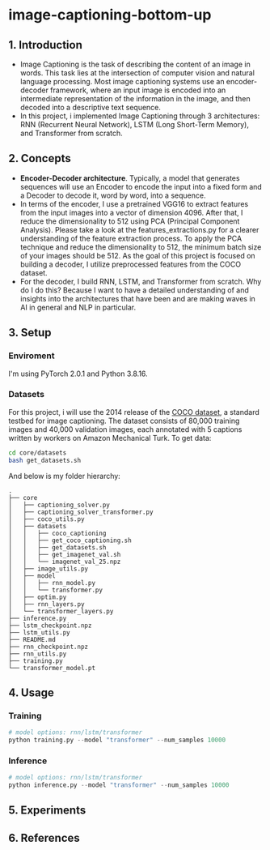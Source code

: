 # image-captioning-bottom-up

## 1. Introduction
+ Image Captioning is the task of describing the content of an image in words. This task lies at the intersection of computer vision and natural language processing. Most image captioning systems use an encoder-decoder framework, where an input image is encoded into an intermediate representation of the information in the image, and then decoded into a descriptive text sequence.
+ In this project, i implemented Image Captioning through 3 architectures: RNN (Recurrent Neural Network), LSTM (Long Short-Term Memory), and Transformer from scratch.

## 2. Concepts
+ __Encoder-Decoder architecture__. Typically, a model that generates sequences will use an Encoder to encode the input into a fixed form and a Decoder to decode it, word by word, into a sequence.
+ In terms of the encoder, I use a pretrained VGG16 to extract features from the input images into a vector of dimension 4096. After that, I reduce the dimensionality to 512 using PCA (Principal Component Analysis). Please take a look at the features_extractions.py for a clearer understanding of the feature extraction process. To apply the PCA technique and reduce the dimensionality to 512, the minimum batch size of your images should be 512. As the goal of this project is focused on building a decoder, I utilize preprocessed features from the COCO dataset. 
+ For the decoder, I build RNN, LSTM, and Transformer from scratch. Why do I do this? Because I want to have a detailed understanding of and insights into the architectures that have been and are making waves in AI in general and NLP in particular.
## 3. Setup

### Enviroment
I'm using PyTorch 2.0.1 and Python 3.8.16.


### Datasets
For this project, i will use the 2014 release of the [COCO dataset](https://cocodataset.org/), a standard testbed for image captioning. The dataset consists of 80,000 training images and 40,000 validation images, each annotated with 5 captions written by workers on Amazon Mechanical Turk. To get data:

```bash
cd core/datasets
bash get_datasets.sh
```
And below is my folder hierarchy:
```
.
├── core
│   ├── captioning_solver.py
│   ├── captioning_solver_transformer.py
│   ├── coco_utils.py
│   ├── datasets
│   │   ├── coco_captioning
│   │   ├── get_coco_captioning.sh
│   │   ├── get_datasets.sh
│   │   ├── get_imagenet_val.sh
│   │   └── imagenet_val_25.npz
│   ├── image_utils.py
│   ├── model
│   │   ├── rnn_model.py
│   │   └── transformer.py
│   ├── optim.py
│   ├── rnn_layers.py
│   └── transformer_layers.py
├── inference.py
├── lstm_checkpoint.npz
├── lstm_utils.py
├── README.md
├── rnn_checkpoint.npz
├── rnn_utils.py
├── training.py
└── transformer_model.pt
```
## 4. Usage
### Training
```python
# model options: rnn/lstm/transformer
python training.py --model "transformer" --num_samples 10000 
```
### Inference
```python
# model options: rnn/lstm/transformer
python inference.py --model "transformer" --num_samples 10000
```

## 5. Experiments

## 6. References
